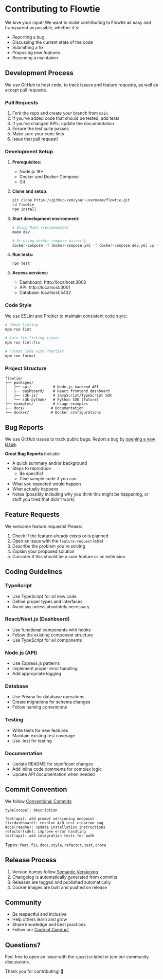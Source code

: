 # Contributing to Flowtie

We love your input! We want to make contributing to Flowtie as easy and transparent as possible, whether it's:

- Reporting a bug
- Discussing the current state of the code
- Submitting a fix
- Proposing new features
- Becoming a maintainer

## Development Process

We use GitHub to host code, to track issues and feature requests, as well as accept pull requests.

### Pull Requests

1. Fork the repo and create your branch from `main`
2. If you've added code that should be tested, add tests
3. If you've changed APIs, update the documentation
4. Ensure the test suite passes
5. Make sure your code lints
6. Issue that pull request!

### Development Setup

1. **Prerequisites:**
   - Node.js 18+ 
   - Docker and Docker Compose
   - Git

2. **Clone and setup:**
   ```bash
   git clone https://github.com/your-username/flowtie.git
   cd flowtie
   npm install
   ```

3. **Start development environment:**
   ```bash
   # Using Make (recommended)
   make dev
   
   # Or using docker-compose directly
   docker-compose -f docker-compose.yml -f docker-compose.dev.yml up -d
   ```

4. **Run tests:**
   ```bash
   npm test
   ```

5. **Access services:**
   - Dashboard: http://localhost:3000
   - API: http://localhost:3001
   - Database: localhost:5432

### Code Style

We use ESLint and Prettier to maintain consistent code style:

```bash
# Check linting
npm run lint

# Auto-fix linting issues
npm run lint:fix

# Format code with Prettier
npm run format
```

### Project Structure

```
flowtie/
├── packages/
│   ├── api/          # Node.js backend API
│   ├── dashboard/    # React frontend dashboard
│   ├── sdk-js/       # JavaScript/TypeScript SDK
│   └── sdk-python/   # Python SDK (future)
├── examples/         # Usage examples
├── docs/            # Documentation
└── docker/          # Docker configurations
```

## Bug Reports

We use GitHub issues to track public bugs. Report a bug by [opening a new issue](https://github.com/your-org/flowtie/issues/new).

**Great Bug Reports** include:

- A quick summary and/or background
- Steps to reproduce
  - Be specific!
  - Give sample code if you can
- What you expected would happen
- What actually happens
- Notes (possibly including why you think this might be happening, or stuff you tried that didn't work)

## Feature Requests

We welcome feature requests! Please:

1. Check if the feature already exists or is planned
2. Open an issue with the `feature-request` label
3. Describe the problem you're solving
4. Explain your proposed solution
5. Consider if this should be a core feature or an extension

## Coding Guidelines

### TypeScript
- Use TypeScript for all new code
- Define proper types and interfaces
- Avoid `any` unless absolutely necessary

### React/Next.js (Dashboard)
- Use functional components with hooks
- Follow the existing component structure
- Use TypeScript for all components

### Node.js (API)
- Use Express.js patterns
- Implement proper error handling
- Add appropriate logging

### Database
- Use Prisma for database operations
- Create migrations for schema changes
- Follow naming conventions

### Testing
- Write tests for new features
- Maintain existing test coverage
- Use Jest for testing

### Documentation
- Update README for significant changes
- Add inline code comments for complex logic
- Update API documentation when needed

## Commit Convention

We follow [Conventional Commits](https://www.conventionalcommits.org/):

```
type(scope): description

feat(api): add prompt versioning endpoint
fix(dashboard): resolve A/B test creation bug
docs(readme): update installation instructions
refactor(sdk): improve error handling
test(api): add integration tests for auth
```

Types: `feat`, `fix`, `docs`, `style`, `refactor`, `test`, `chore`

## Release Process

1. Version bumps follow [Semantic Versioning](https://semver.org/)
2. Changelog is automatically generated from commits
3. Releases are tagged and published automatically
4. Docker images are built and pushed on release

## Community

- Be respectful and inclusive
- Help others learn and grow
- Share knowledge and best practices
- Follow our [Code of Conduct](CODE_OF_CONDUCT.md)

## Questions?

Feel free to open an issue with the `question` label or join our community discussions.

Thank you for contributing! 🚀